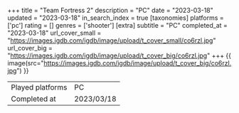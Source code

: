 +++
title = "Team Fortress 2"
description = "PC"
date = "2023-03-18"
updated = "2023-03-18"
in_search_index = true
[taxonomies]
platforms = ['pc']
rating = []
genres = ['shooter']
[extra]
subtitle = "PC"
completed_at = "2023-03-18"
url_cover_small = "https://images.igdb.com/igdb/image/upload/t_cover_small/co6rzl.jpg"
url_cover_big = "https://images.igdb.com/igdb/image/upload/t_cover_big/co6rzl.jpg"
+++
{{ image(src="https://images.igdb.com/igdb/image/upload/t_cover_big/co6rzl.jpg") }}

|              |            |
| ------------ | ---------- |
| Played platforms    | PC |
| Completed at | 2023/03/18 |

